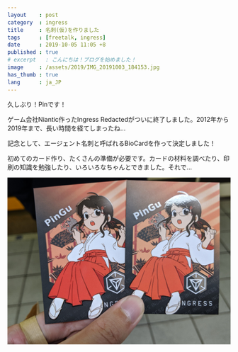 ```yaml
---
layout    : post
category  : ingress
title     : 名刺(仮)を作りました
tags      : [freetalk, ingress]
date      : 2019-10-05 11:05 +8
published : true
# excerpt   : こんにちは！ブログを始めました！
image     : /assets/2019/IMG_20191003_184153.jpg
has_thumb : true
lang      : ja_JP
---
```


久しぶり！Pinです！

ゲーム会社Niantic作ったIngress Redactedがついに終了しました。2012年から2019年まで、長い時間を経てしまったね...

<!--more-->

記念として、エージェント名刺と呼ばれるBioCardを作って決定しました！

初めてのカード作り、たくさんの準備が必要です。カードの材料を調べたり、印刷の知識を勉強したり、いろいろなちゃんとできました。それで...

![Biocard成果](/assets/2019/IMG_20191003_184153.jpg "出来ました！")
